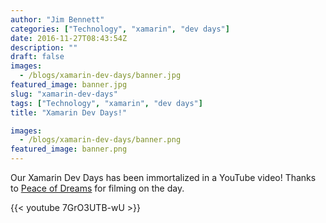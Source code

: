 ```yaml
---
author: "Jim Bennett"
categories: ["Technology", "xamarin", "dev days"]
date: 2016-11-27T08:43:54Z
description: ""
draft: false
images:
  - /blogs/xamarin-dev-days/banner.jpg
featured_image: banner.jpg
slug: "xamarin-dev-days"
tags: ["Technology", "xamarin", "dev days"]
title: "Xamarin Dev Days!"

images:
  - /blogs/xamarin-dev-days/banner.png
featured_image: banner.png
---
```



Our Xamarin Dev Days has been immortalized in a YouTube video! Thanks to [Peace of Dreams](http://peaceofdreams.com) for filming on the day.

{{< youtube 7GrO3UTB-wU >}}

